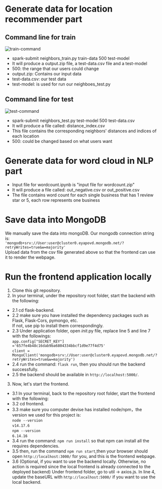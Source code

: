 # Generate data for location recommender part 
## Command line for train
![train-command](https://github.com/ziyaocui/732-project/blob/d6fb29feeaba3ca2a277e087f20dfe881425a650/neighbors/img-folder/train-command.png)
- spark-submit neighbors_train.py train-data 500 test-model
- It will produce a output.zip file, a test-data.csv file and a test-model
- 500: the range that our users could change
- output.zip: Contains our input data
- test-data.csv: our test data
- test-model: is used for run our neighboes_test.py

## Command line for test
![test-command](https://github.com/ziyaocui/732-project/blob/6aea74f68ef1c68c77c9c9516ab573b3fef83843/neighbors/img-folder/test-command.png)
- spark-submit neighbors_test.py test-model 500 test-data.csv
- It will produce a file called: distance_index.csv
- This file contains the corresponding neighbors' distances and indices of each location
- 500: could be changed based on what users want

# Generate data for word cloud in NLP part
- Input file for wordcount.ipynb is "input file for wordcount.zip"
- It will produce a file called: out_negative.csv or out_positive.csv
- The file contains word count for each single business that has 1 review star or 5, each row represents one business

# Save data into MongoDB
We manually save the data into mongoDB. Our mongodb connection string is:\
```'mongodb+srv://User:user@cluster0.eyapovd.mongodb.net/?retryWrites=true&w=majority'``` \
Upload data from the csv file generated above so that the frontend can use it to render the webpage.

# Run the frontend application locally
1. Clone this git repository.
2. In your terminal, under the repository root folder, start the backend with the following:
- 2.1 cd flask-backend.
- 2.2 make sure you have installed the dependency packages such as Flask, Flask-Cors, pymongo, etc.\
If not, use pip to install them correspondingly.
- 2.3 Under application folder, open _init_.py file, replace line 5 and line 7 with the followings:\
```app.config["SECRET_KEY"] ='657fe4b48c16dab9ba6804334bbcf1d9e77f4d75'```\
```client = MongoClient('mongodb+srv://User:user@cluster0.eyapovd.mongodb.net/?retryWrites=true&w=majority')```
- 2.4 run the command: ```flask run```, then you should run the backend successfully.
- 2.5 the backend should be available in ```http://localhost:5000/```. 
3. Now, let's start the frontend. 
- 3.1 In your terminal, back to the repository root folder, start the frontend with the following:
- 3.2 cd frontend.
- 3.3 make sure you computer devise has installed node/npm，the version we used for this project is:\
```node --version```\
```v14.17.6```\
```npm --version```\
```6.14.16```
- 3.4 run the command: ```npm run install``` so that npm can install all the requires dependencies.
- 3.5 then, run the command ```npm run start```,then your browser should open ```http://localhost:3000/``` for you, and this is the frontend webpage.
- 3.6 (Optional, if you want to use the backend locally. Otherwise, no action is required since the local frontend is already connected to the deployed backend) Under frontend folder, go to util -> axios.js. In line 4, update the baseURL with ```http://localhost:5000/``` if you want to use the local backend.
